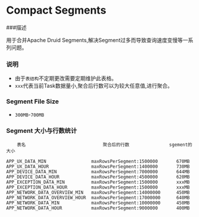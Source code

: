 # Compact  Segments

###描述
   
   用于合并Apache Druid Segments,解决Segment过多而导致查询速度变慢等一系列问题。

### 说明   
 -  由于`表结构`不定期更改需要定期维护此表格。
 - `xxx`代表当前Task数据量小,聚合后行数可以为较大任意值,进行聚合。
 
### Segment File Size
 - `300MB`-`700MB`
 
### Segment 大小与行数统计
````
    表名                             聚合后的行数               sgement的大小 
    
APP_UX_DATA_MIN		            maxRowsPerSegment:1500000	    670MB
APP_UX_DATA_HOUR                maxRowsPerSegment:1400000       730MB
APP_DEVICE_DATA_MIN             maxRowsPerSegment:7000000       644MB
APP_DEVICE_DATA_HOUR            maxRowsPerSegment:4500000       620MB
APP_EXCEPTION_DATA_MIN          maxRowsPerSegment:1500000       xxxMB
APP_EXCEPTION_DATA_HOUR         maxRowsPerSegment:1500000       xxxMB
APP_NETWORK_DATA_OVERVIEW_MIN   maxRowsPerSegment:14000000      450MB
APP_NETWORK_DATA_OVERVIEW_HOUR  maxRowsPerSegment:17000000      640MB
APP_NETWORK_DATA_MIN            maxRowsPerSegment:10000000      450MB
APP_NETWORK_DATA_HOUR           maxRowsPerSegment:9000000       400MB
````



